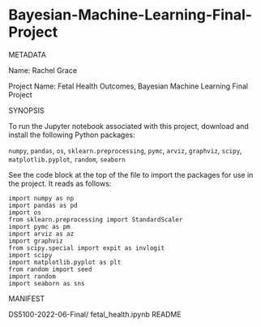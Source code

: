 # Bayesian-Machine-Learning-Final-Project
METADATA

Name: Rachel Grace

Project Name: Fetal Health Outcomes, Bayesian Machine Learning Final Project


SYNOPSIS

To run the Jupyter notebook associated with this project, download and install the following Python packages:

`numpy`, `pandas`, `os`, `sklearn.preprocessing`, `pymc`, `arviz`, `graphviz`, `scipy`, `matplotlib.pyplot`, `random`, `seaborn`


See the code block at the top of the file to import the packages for use in the project. It reads as follows:
```
import numpy as np
import pandas as pd
import os
from sklearn.preprocessing import StandardScaler
import pymc as pm
import arviz as az
import graphviz
from scipy.special import expit as invlogit
import scipy
import matplotlib.pyplot as plt
from random import seed
import random
import seaborn as sns
```

MANIFEST

DS5100-2022-06-Final/
    fetal_health.ipynb
    README
